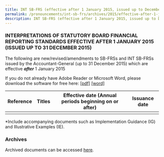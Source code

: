 ```yaml
---
title: INT SB-FRS (effective after 1 January 2015, issued up to December 2015)
permalink: /pronouncements/int-sb-frs/archives/2015/effective-after-1-january-2015-issued-up-to-december-2015/
description: INT SB-FRS (effective after 1 January 2015, issued up to December 2015)
---
```

### INTERPRETATIONS OF STATUTORY BOARD FINANCIAL REPORTING STANDARDS EFFECTIVE AFTER 1 JANUARY 2015 (ISSUED UP TO 31 DECEMBER 2015)

  

The following are new/revised/amendments to SB-FRSs and INT SB-FRSs issued by the Accountant-General (up to 31 December 2015) which are effective **_after_** 1 January 2015

If you do not already have Adobe Reader or Microsoft Word, please download the software for free here: [\[pdf\]](http://www.adobe.com/products/acrobat/readstep2.html) [\[word\]](http://www.microsoft.com/downloads/details.aspx?FamilyID=95e24c87-8732-48d5-8689-ab826e7b8fdf&DisplayLang=en)

  

| Reference | Titles | Effective date (Annual periods beginning on or after) | Issuance date |
| --- | --- | --- | --- |
| | | | |

  
\*Include accompanying documents such as Implementation Guidance (IG) and Illustrative Examples (IE).  

  

### Archives 

  

Archived documents can be accessed [here](/pronouncements/interpretations-of-sb-frs/archives/).